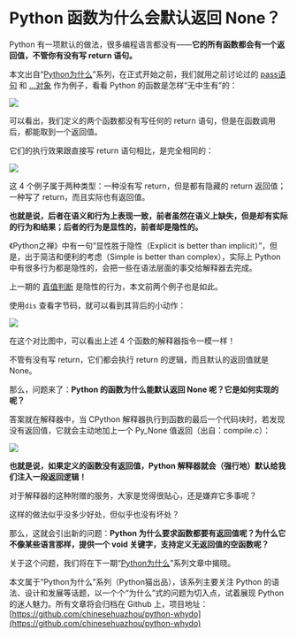 # Python 函数为什么会默认返回 None？

Python 有一项默认的做法，很多编程语言都没有——**它的所有函数都会有一个返回值，不管你有没有写 return 语句。** 

本文出自“[Python为什么](https://github.com/chinesehuazhou/python-whydo)”系列，在正式开始之前，我们就用之前讨论过的 [pass语句](https://mp.weixin.qq.com/s/GpBOO0MLsc6g_mNq85Zy0A) 和 [...对象](https://mp.weixin.qq.com/s/SOSN_p74eDHv3tJnSJIZfg) 作为例子，看看 Python 的函数是怎样“无中生有”的：

![](http://ww1.sinaimg.cn/large/68b02e3bgy1ghrfq5bfplj20ep09h40k.jpg)

可以看出，我们定义的两个函数都没有写任何的 return 语句，但是在函数调用后，都能取到一个返回值。

它们的执行效果跟直接写 return 语句相比，是完全相同的：

![](http://ww1.sinaimg.cn/large/68b02e3bgy1ghrfxdjvdsj20ep09hwfm.jpg)

这 4 个例子属于两种类型：一种没有写 return，但是都有隐藏的 return 返回值；一种写了 return，而且实际也有返回值。

**也就是说，后者在语义和行为上表现一致，前者虽然在语义上缺失，但是却有实际的行为和结果；后者的行为是显性的，前者却是隐性的。** 

《Python之禅》中有一句“显性胜于隐性（Explicit is better than implicit）”，但是，出于简洁和便利的考虑（Simple is better than complex），实际上 Python 中有很多行为都是隐性的，会把一些在语法层面的事交给解释器去完成。

上一期的 [真值判断](https://mp.weixin.qq.com/s/g6jZX0IdH9xpM7BMV3-ToQ) 是隐性的行为，本文前两个例子也是如此。

使用`dis` 查看字节码，就可以看到其背后的小动作：

![](http://ww1.sinaimg.cn/large/68b02e3bgy1ghrg9pcsycj20ep09hjt4.jpg)

在这个对比图中，可以看出上述 4 个函数的解释器指令一模一样！

不管有没有写 return，它们都会执行 return 的逻辑，而且默认的返回值就是  None。

那么，问题来了：**Python 的函数为什么能默认返回 None 呢？它是如何实现的呢？** 

答案就在解释器中，当 CPython 解释器执行到函数的最后一个代码块时，若发现没有返回值，它就会主动地加上一个 Py_None 值返回（出自：compile.c）：

![](http://ww1.sinaimg.cn/large/68b02e3bgy1ghrgwcawewj20ep09htag.jpg)

**也就是说，如果定义的函数没有返回值，Python 解释器就会（强行地）默认给我们注入一段返回逻辑！** 

对于解释器的这种附赠的服务，大家是觉得很贴心，还是嫌弃它多事呢？

这样的做法似乎没多少好处，但似乎也没有坏处？

那么，这就会引出新的问题：**Python 为什么要求函数都要有返回值呢？为什么它不像某些语言那样，提供一个 void 关键字，支持定义无返回值的空函数呢？**  

关于这个问题，我们将在下一期“[Python为什么](https://github.com/chinesehuazhou/python-whydo)”系列文章中揭晓。

本文属于“Python为什么”系列（Python猫出品），该系列主要关注 Python 的语法、设计和发展等话题，以一个个“为什么”式的问题为切入点，试着展现 Python 的迷人魅力。所有文章将会归档在 Github 上，项目地址：[https://github.com/chinesehuazhou/python-whydo](https://github.com/chinesehuazhou/python-whydo)